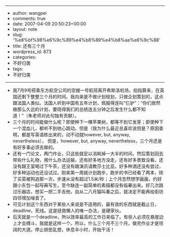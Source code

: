 - --
- author: wangpei
- comments: true
- date: 2007-04-09 20:50:23+00:00
- layout: note
- slug: '%e8%bf%98%e6%9c%89%e4%b8%89%e4%b8%aa%e6%9c%88'
- title: 还有三个月
- wordpress_id: 873
- categories:
- 不好归类
- tags:
- 不好归类
- --
- 我7月9号搭乘东方航空公司的空嫂一号航班离开希斯洛机场，掐指算来，在英国还剩下整整三个月的时间。我向来是不做计划规划，只做企划策划的，这点跟法国人类似。法国人听到中国有五年计划，佩服得连叫“仨驴”：“你们居然做那么久远的计划，要晓得我们的总统连五分钟之后发生什么都不知道！”（朱老师对此句独有贡献）。
- 三个月的时间能做什么呢？即使种下一棵苹果树，都等不到它发芽；即使种下一个混血儿，都听不到他心跳动。但是（我为什么最近总喜欢说但是？原因查明，都是写英语练出来的，动不动就however, but, anyway, nevertheless）， 但是，however, but, anyway, nevertheless，三个月还是有好多事必须去做的。
- 还有一门论文，两门作业，只这些就足以消耗掉一大半的时间。然后策划回去带些什么礼物，用什么办法运输，还有好多地方没走，还有好多景致没看。还没有跟王室喝过下午茶，还没有跟演员请教莎士比亚。好多种酒还没有尝过，好多种运动也还没试过。刚来第一周就计划跑步，跑步的书已经看了两本，除了买菜被狗追那一次，步速从没有超过1.5米/秒；上个月忽然想学画画，约好跟小东包一起<del>写真</del>写生，至今缺连一副简单的素描都没有临摹出来。好几次路过乐器店，想买一把二手吉他，自从二八月猫叫春之后，就决定不能再给街坊四邻增加噪音了。
- 可见计划这个东西对于某些人来说是不适用的，最有效的东西就是截止日，deadline，死线。这是拯救懒人的唯一办法，是硬家伙。
- 后天就是一个deadline，所以效率最高的工作日来临了。有些人必须在悬崖边上才会搏斗，我就是这样一个。所以，什么三个月不三个月，做完作业才是坦阔的大道。停止胡思乱想，休息半小时，开始干活！
